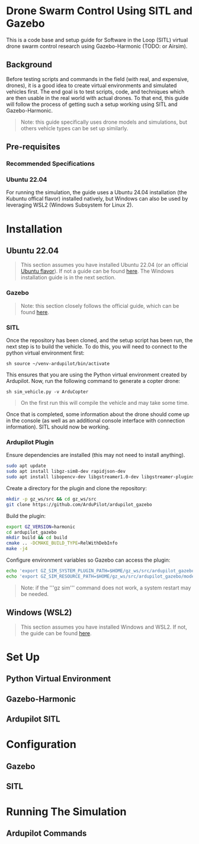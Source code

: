 # Drone Swarm Control Using SITL and Gazebo
This is a code base and setup guide for Software in the Loop (SITL) virtual drone swarm control research using Gazebo-Harmonic (TODO: or Airsim).

## Background
Before testing scripts and commands in the field (with real, and expensive, drones), it is a good idea to create virtual environments and simulated vehicles first. The end goal is to test scripts, code, and techniques which are then usable in the real world with actual drones. To that end, this guide will follow the process of getting such a setup working using SITL and Gazebo-Harmonic.
> Note: this guide specifically uses drone models and simulations, but others vehicle types can be set up similarly.

## Pre-requisites

### Recommended Specifications

### Ubuntu 22.04

For running the simulation, the guide uses a Ubuntu 24.04 installation (the Kubuntu offical flavor) installed natively, but Windows can also be used by leveraging WSL2 (Windows Subsystem for Linux 2).


# Installation

## Ubuntu 22.04
> This section assumes you have installed Ubuntu 22.04 (or an official [Ubuntu flavor]()). If not a guide can be found [here](). The Windows installation guide is in the next section.

### Gazebo
> Note: this section closely follows the official guide, which can be found [here]().

### SITL
Once the repository has been cloned, and the setup script has been run, the next step is to build the vehicle. To do this, you will need to connect to the python virtual environment first:

```sh source ~/venv-ardupilot/bin/activate ```

This ensures that you are using the Python virtual environment created by Ardupilot. Now, run the following command to generate a copter drone:

```sh sim_vehicle.py -v ArduCopter ```

> On the first run this will compile the vehicle and may take some time.

Once that is completed, some information about the drone should come up in the console (as well as an additional console interface with connection information). SITL should now be working.

### Ardupilot Plugin
Ensure dependencies are installed (this may not need to install anything).
```sh
sudo apt update
sudo apt install libgz-sim8-dev rapidjson-dev
sudo apt install libopencv-dev libgstreamer1.0-dev libgstreamer-plugins-base1.0-dev gstreamer1.0-plugins-bad gstreamer1.0-libav gstreamer1.0-gl
```

Create a directory for the plugin and clone the repository:
```sh
mkdir -p gz_ws/src && cd gz_ws/src
git clone https://github.com/ArduPilot/ardupilot_gazebo
```
Build the plugin:

```sh
export GZ_VERSION=harmonic
cd ardupilot_gazebo
mkdir build && cd build
cmake .. -DCMAKE_BUILD_TYPE=RelWithDebInfo
make -j4
```

Configure environment variables so Gazebo can access the plugin:

```sh
echo 'export GZ_SIM_SYSTEM_PLUGIN_PATH=$HOME/gz_ws/src/ardupilot_gazebo/build:${GZ_SIM_SYSTEM_PLUGIN_PATH}' >> ~/.bashrc
echo 'export GZ_SIM_RESOURCE_PATH=$HOME/gz_ws/src/ardupilot_gazebo/models:$HOME/gz_ws/src/ardupilot_gazebo/worlds:${GZ_SIM_RESOURCE_PATH}' >> ~/.bashrc
```
> Note: if the '''gz sim''' command does not work, a system restart may be needed.


## Windows (WSL2)
> This section assumes you have installed Windows and WSL2. If not, the guide can be found [here]().

# Set Up

## Python Virtual Environment

## Gazebo-Harmonic

## Ardupilot SITL


# Configuration

## Gazebo

## SITL


# Running The Simulation

## Ardupilot Commands

